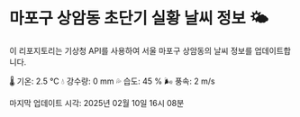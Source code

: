 
# 마포구 상암동 초단기 실황 날씨 정보 🌤️

이 리포지토리는 기상청 API를 사용하여 서울 마포구 상암동의 날씨 정보를 업데이트합니다. 

🌡️ 기온: 2.5 ℃
💧 강수량: 0 mm
💦 습도: 45 %
🌬️ 풍속: 2 m/s

마지막 업데이트 시각: 2025년 02월 10일 16시 08분    

